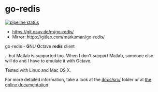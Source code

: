 # go-redis

[![pipeline status](https://gitlab.com/markuman/go-redis/badges/master/pipeline.svg)](https://gitlab.com/markuman/go-redis/commits/master)

* https://git.osuv.de/m/go-redis/
* Mirror: https://gitlab.com/markuman/go-redis/

go-redis - **G**NU **O**ctave **redis** client

...but Matlab is supported too. When I don't support Matlab, someone else will do and I have to emulate it with Octave.

Tested with Linux and Mac OS X.

For more detailed information, take a look at the [docs/src/](docs/src) folder or at [the online documentation](https://markuman.gitlab.io/go-redis/)
